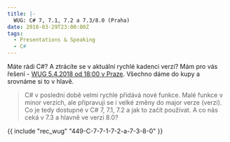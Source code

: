 ```yaml
---
title: |-
  WUG: C# 7, 7.1, 7.2 a 7.3/8.0 (Praha)
date: 2018-03-29T23:00:00Z
tags:
  - Presentations & Speaking
  - C#
---
```

Máte rádi C#? A ztrácíte se v aktuální rychlé kadenci verzí? Mám pro vás řešení - [WUG 5.4.2018 od 18:00 v Praze][1]. Všechno dáme do kupy a srovnáme si to v hlavě.

> C# v poslední době velmi rychle přidává nové funkce. Malé funkce v minor verzích, ale připravuji se i velké změny do major verze (verzí). Co je tedy dostupné v C# 7, 7.1, 7.2 a jak to začít používat. A co nás ceká v 7.3 a hlavně ve verzi 8.0?

{{ include "rec_wug" "449-C-7-7-1-7-2-a-7-3-8-0" }}

[1]: https://wug.cz/praha/akce/1011-C-7-7-1-7-2-a-7-3-8-0